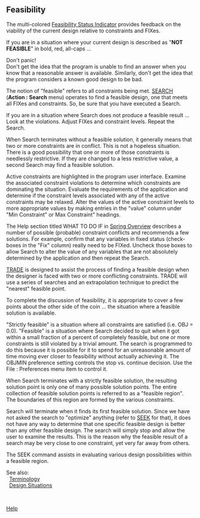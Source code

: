 ## Feasibility

The multi-colored [Feasibility Status Indicator](feasibilityIndicator.html) provides
feedback on the viability of the current design relative to constraints and FIXes.
 
 If you are in a situation where your current design is described as "<b>NOT FEASIBLE</b>" 
 in bold, red, all-caps ...  
 
 Don't panic!  
 Don't get the idea that the program is unable to find an
 answer when you know that a reasonable answer is available. 
 Similarly, don't get the idea that the program considers a known good design to be bad.
 
 The notion of "feasible" refers to all constraints being met. 
 [SEARCH](search.html) (<b>Action&nbsp;:&nbsp;Search</b> menu) operates to find a feasible design,
 one that meets all FIXes and constraints.
 So, be sure that you have executed a Search.
 
 If you are in a situation where Search does not produce a feasible result ...  
 Look at the violations.  Adjust FIXes and constraint levels.  Repeat the Search.

 When Search terminates without a feasible solution, it generally means that
 two or more constraints are in conflict.  This is not a hopeless situation.
 There is a good possibility that one or more of those constraints is
 needlessly restrictive.  If they are changed to a less restrictive value, a
 second Search may find a feasible solution.

 Active constraints are highlighted in the program user interface. 
 Examine the associated constraint violations to determine 
 which constraints are dominating the situation.
 Evaluate the requirements of the application and determine if the constraint
 levels associated with any of the active constraints may be relaxed. 
 Alter the values of the active constraint levels to more appropriate values by making
 entries in the "value" column under "Min Constraint" or Max Constraint" headings.  
 
 The Help section titled WHAT TO DO IF in [Spring Overview](./SpringDesign/spring_oview.html) describes a 
 number of possible  (probable) constraint conflicts and recommends a few solutions. 
 For example, confirm that any variables in fixed status 
 (check-boxes in the "Fix" column) 
 really need to be FIXed. 
 Uncheck those boxes to allow Search to alter the value of any variables 
 that are not absolutely determined by the application and then repeat the Search.

 [TRADE](trade.html) is designed to assist the process of finding a feasible
 design when the designer is faced with two or more conflicting constraints.
 TRADE will use a series of searches and an extrapolation technique to predict 
 the "nearest" feasible point.

 To complete the discussion of feasibility, it is appropriate to cover a few
 points about the other side of the coin ...  the situation where a feasible
 solution is available.

 "Strictly feasible" is a situation where all constraints are satisfied (i.e.  OBJ = 0.0). 
 "Feasible" is a situation where Search decided to quit when 
 it got within a small fraction of a percent of completely feasible, 
 but one or more constraints is still violated by a trivial  amount. 
 The search is programmed to do this because it is possible 
 for it to spend for an unreasonable amount of time moving ever closer 
 to feasibility  without actually achieving it. 
 The OBJMIN preference setting controls the stop  vs. continue decision. 
 Use the File : Preferences menu item to control it.

 When Search terminates with a strictly feasible solution,
 the resulting solution point is only one of many possible solution points.
 The entire collection of feasible solution points is referred to as a
 "feasible region".  The boundaries of this region are formed by the various
 constraints.

 Search will terminate when it finds its first feasible solution.  Since
 we have not asked the search to "optimize" anything (refer to [SEEK](seek.html) for
 that), it does not have any way to determine that one specific feasible
 design is better than any other feasible design.  The search will simply
 stop and allow the user to examine the results.  This is the reason why the
 feasible result of a search may be very close to one constraint, yet very
 far away from others.

 The SEEK command assists in evaluating various
 design possibilities within a feasible region.

See also:   
 &nbsp; [Terminology](terminology.html)   
 &nbsp; [Design Situations](designSituations.html)   

&nbsp;

 [Help](./)
 
